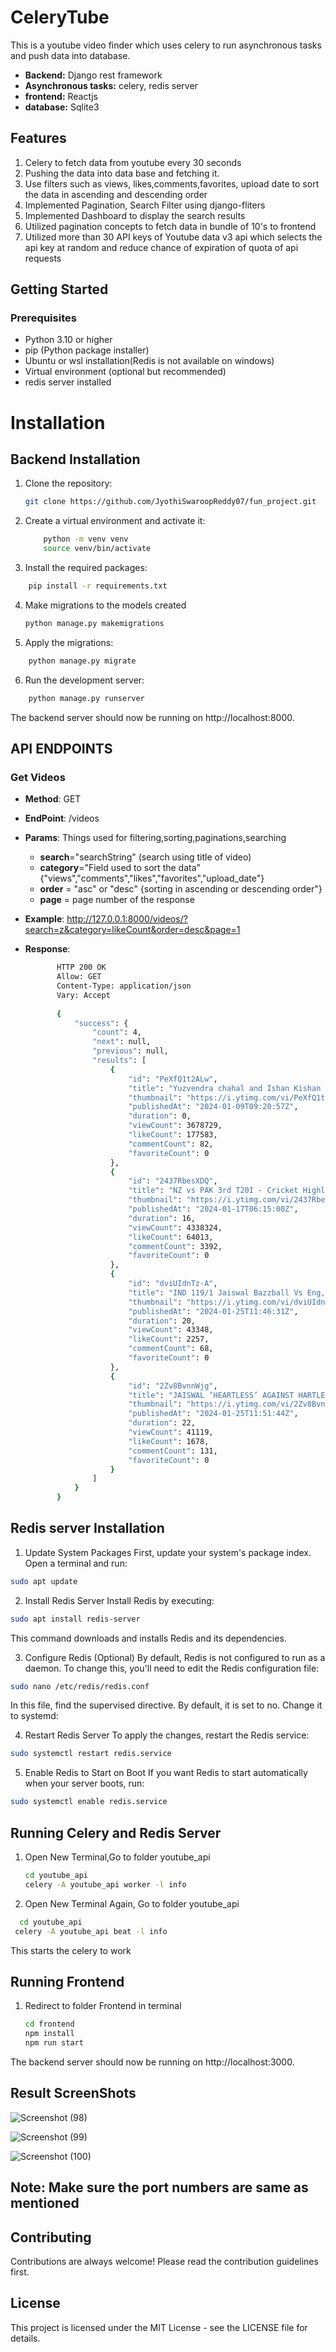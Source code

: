 # CeleryTube

This is a youtube video finder which uses celery to run asynchronous tasks and push data into database.
- **Backend:** Django rest framework
- **Asynchronous tasks:** celery, redis server
- **frontend:** Reactjs
- **database:** Sqlite3

## Features
1. Celery to fetch data from youtube every 30 seconds
2. Pushing the data into data base and fetching it.
3. Use filters such as views, likes,comments,favorites, upload date to sort the data in ascending and descending order
4. Implemented Pagination, Search Filter using django-fliters
5. Implemented Dashboard to display the search results
6. Utilized pagination concepts to fetch data in bundle of 10's to frontend
7. Utilized more than 30 API keys of Youtube data v3 api which selects the api key at random and reduce chance of expiration of quota of api requests


## Getting Started

### Prerequisites

- Python 3.10 or higher
- pip (Python package installer)
- Ubuntu or wsl installation(Redis is not available on windows)
- Virtual environment (optional but recommended)
- redis server installed

# Installation

## Backend Installation

1. Clone the repository:

   ```bash
   git clone https://github.com/JyothiSwaroopReddy07/fun_project.git
    ```

2. Create a virtual environment and activate it:
    ```bash
        python -m venv venv
        source venv/bin/activate
    ```
3. Install the required packages:

```bash
    pip install -r requirements.txt
```
4. Make migrations to the models created
   ```bash
   python manage.py makemigrations
   ```

5. Apply the migrations:

```bash
    python manage.py migrate
```

6. Run the development server:
```bash
    python manage.py runserver
```

The backend server should now be running on http://localhost:8000.

## API ENDPOINTS

   ### Get Videos
   - **Method**: GET
   - **EndPoint**: /videos
   - **Params**: Things used for filtering,sorting,paginations,searching
     - **search**="searchString" (search using title of video)
     - **category**="Field used to sort the data" {"views","comments","likes","favorites","upload_date"}
     - **order** = "asc" or "desc" {sorting in ascending or descending order"}
     - **page** = page number of the response

   - **Example**: http://127.0.0.1:8000/videos/?search=z&category=likeCount&order=desc&page=1
   - **Response**:
     ```bash
            HTTP 200 OK
            Allow: GET
            Content-Type: application/json
            Vary: Accept
            
            {
                "success": {
                    "count": 4,
                    "next": null,
                    "previous": null,
                    "results": [
                        {
                            "id": "PeXfQ1t2ALw",
                            "title": "Yuzvendra chahal and Ishan Kishan funny moment😂 #cricket #shorts",
                            "thumbnail": "https://i.ytimg.com/vi/PeXfQ1t2ALw/hqdefault.jpg",
                            "publishedAt": "2024-01-09T09:20:57Z",
                            "duration": 0,
                            "viewCount": 3678729,
                            "likeCount": 177583,
                            "commentCount": 82,
                            "favoriteCount": 0
                        },
                        {
                            "id": "2437RbesXDQ",
                            "title": "NZ vs PAK 3rd T20I - Cricket Highlights | Prime Video India",
                            "thumbnail": "https://i.ytimg.com/vi/2437RbesXDQ/hqdefault.jpg",
                            "publishedAt": "2024-01-17T06:15:00Z",
                            "duration": 16,
                            "viewCount": 4338324,
                            "likeCount": 64013,
                            "commentCount": 3392,
                            "favoriteCount": 0
                        },
                        {
                            "id": "dviUIdnTz-A",
                            "title": "IND 119/1 Jaiswal Bazzball Vs Eng, Pak Media Shocked | India Destroy Eng! But Eng 500 V Pak on Day 1",
                            "thumbnail": "https://i.ytimg.com/vi/dviUIdnTz-A/hqdefault.jpg",
                            "publishedAt": "2024-01-25T11:46:31Z",
                            "duration": 20,
                            "viewCount": 43348,
                            "likeCount": 2257,
                            "commentCount": 68,
                            "favoriteCount": 0
                        },
                        {
                            "id": "2Zv8BvnnWjg",
                            "title": "JAISWAL ‘HEARTLESS’ AGAINST HARTLEY AS INDIA NOT ENGLAND PLAY BAZBALL IN HYD TEST…PCB AIK AUR KAMAAL",
                            "thumbnail": "https://i.ytimg.com/vi/2Zv8BvnnWjg/hqdefault.jpg",
                            "publishedAt": "2024-01-25T11:51:44Z",
                            "duration": 22,
                            "viewCount": 41119,
                            "likeCount": 1678,
                            "commentCount": 131,
                            "favoriteCount": 0
                        }
                    ]
                }
            }
     ```



## Redis server Installation

1. Update System Packages
First, update your system's package index. Open a terminal and run:

```bash
sudo apt update
```
2. Install Redis Server
Install Redis by executing:

```bash
sudo apt install redis-server
```
This command downloads and installs Redis and its dependencies.

3. Configure Redis (Optional)
By default, Redis is not configured to run as a daemon. To change this, you'll need to edit the Redis configuration file:

```bash
sudo nano /etc/redis/redis.conf
```
In this file, find the supervised directive. By default, it is set to no. Change it to systemd:


4. Restart Redis Server
To apply the changes, restart the Redis service:

```bash
sudo systemctl restart redis.service
```

5. Enable Redis to Start on Boot
If you want Redis to start automatically when your server boots, run:

```bash
sudo systemctl enable redis.service
```

## Running Celery and Redis Server

1. Open New Terminal,Go to folder youtube_api
   ```bash
   cd youtube_api
   celery -A youtube_api worker -l info
   ```
2. Open New Terminal Again, Go to folder youtube_api
  ```bash
    cd youtube_api
   celery -A youtube_api beat -l info
   ```
This starts the celery to work


## Running Frontend

1. Redirect to folder Frontend in terminal
   ```bash
   cd frontend
   npm install
   npm run start
   ```
The backend server should now be running on http://localhost:3000.

## Result ScreenShots

![Screenshot (98)](https://github.com/JyothiSwaroopReddy07/fun_project/assets/107217455/059e60ef-5e29-458c-9f10-46460812e712)

![Screenshot (99)](https://github.com/JyothiSwaroopReddy07/fun_project/assets/107217455/4c9723d8-9c5d-40a4-a086-c671f19b27a3)

![Screenshot (100)](https://github.com/JyothiSwaroopReddy07/fun_project/assets/107217455/c396fd5b-8d26-40af-badb-fbb4a6bbb7cc)


##  Note: Make sure the port numbers are same as mentioned



## Contributing
Contributions are always welcome! Please read the contribution guidelines first.

## License
This project is licensed under the MIT License - see the LICENSE file for details.

